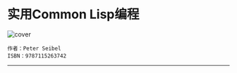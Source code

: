# 实用Common Lisp编程

![cover](https://img3.doubanio.com/view/subject/l/public/s8479473.jpg)

    作者：Peter Seibel
    ISBN：9787115263742

***

